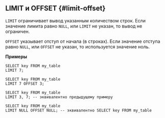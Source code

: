 
## LIMIT и OFFSET {#limit-offset}

`LIMIT` ограничивает вывод указанным количеством строк. Если значение лимита равно `NULL`, или `LIMIT` не указан, то вывод не ограничен.

`OFFSET` указывает отступ от начала (в строках). Если значение отступа равно `NULL`, или `OFFSET` не указан, то используется значение ноль.

**Примеры**

``` yql
SELECT key FROM my_table
LIMIT 7;
```

``` yql
SELECT key FROM my_table
LIMIT 7 OFFSET 3;
```

``` yql
SELECT key FROM my_table
LIMIT 3, 7; -- эквивалентно предыдущему примеру
```

``` yql
SELECT key FROM my_table
LIMIT NULL OFFSET NULL; -- эквивалентно SELECT key FROM my_table
```
